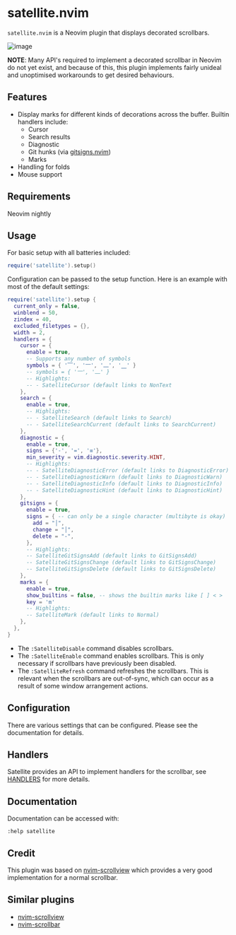 # satellite.nvim

`satellite.nvim` is a Neovim plugin that displays decorated scrollbars.

![image](https://user-images.githubusercontent.com/7904185/167670068-8660fe2e-eb5a-45df-912d-479eb43e0239.png)

**NOTE**: Many API's required to implement a decorated scrollbar in Neovim do not yet exist,
and because of this, this plugin implements fairly unideal and unoptimised workarounds to get desired behaviours.

## Features

* Display marks for different kinds of decorations across the buffer. Builtin handlers include:
  * Cursor
  * Search results
  * Diagnostic
  * Git hunks (via [gitsigns.nvim])
  * Marks
* Handling for folds
* Mouse support

## Requirements

Neovim nightly

## Usage

For basic setup with all batteries included:
```lua
require('satellite').setup()
```

Configuration can be passed to the setup function. Here is an example with most of
the default settings:

```lua
require('satellite').setup {
  current_only = false,
  winblend = 50,
  zindex = 40,
  excluded_filetypes = {},
  width = 2,
  handlers = {
    cursor = {
      enable = true,
      -- Supports any number of symbols
      symbols = { '⎺', '⎻', '⎼', '⎽' }
      -- symbols = { '⎻', '⎼' }
      -- Highlights:
      -- - SatelliteCursor (default links to NonText
    },
    search = {
      enable = true,
      -- Highlights:
      -- - SatelliteSearch (default links to Search)
      -- - SatelliteSearchCurrent (default links to SearchCurrent)
    },
    diagnostic = {
      enable = true,
      signs = {'-', '=', '≡'},
      min_severity = vim.diagnostic.severity.HINT,
      -- Highlights:
      -- - SatelliteDiagnosticError (default links to DiagnosticError)
      -- - SatelliteDiagnosticWarn (default links to DiagnosticWarn)
      -- - SatelliteDiagnosticInfo (default links to DiagnosticInfo)
      -- - SatelliteDiagnosticHint (default links to DiagnosticHint)
    },
    gitsigns = {
      enable = true,
      signs = { -- can only be a single character (multibyte is okay)
        add = "│",
        change = "│",
        delete = "-",
      },
      -- Highlights:
      -- SatelliteGitSignsAdd (default links to GitSignsAdd)
      -- SatelliteGitSignsChange (default links to GitSignsChange)
      -- SatelliteGitSignsDelete (default links to GitSignsDelete)
    },
    marks = {
      enable = true,
      show_builtins = false, -- shows the builtin marks like [ ] < >
      key = 'm'
      -- Highlights:
      -- SatelliteMark (default links to Normal)
    },
  },
}
```

* The `:SatelliteDisable` command disables scrollbars.
* The `:SatelliteEnable` command enables scrollbars. This is only necessary
  if scrollbars have previously been disabled.
* The `:SatelliteRefresh` command refreshes the scrollbars. This is relevant
  when the scrollbars are out-of-sync, which can occur as a result of some
  window arrangement actions.

## Configuration

There are various settings that can be configured. Please see the documentation
for details.

## Handlers

Satellite provides an API to implement handlers for the scrollbar, see [HANDLERS](HANDLERS.md) for more details.

## Documentation

Documentation can be accessed with:

```vim
:help satellite
```

## Credit

This plugin was based on [nvim-scrollview] which provides a very good implementation for a normal scrollbar.

## Similar plugins

- [nvim-scrollview]
- [nvim-scrollbar]

[gitsigns.nvim]: https://github.com/lewis6991/gitsigns.nvim
[nvim-scrollbar]: https://github.com/petertriho/nvim-scrollbar
[nvim-scrollview]: https://github.com/dstein64/nvim-scrollview
